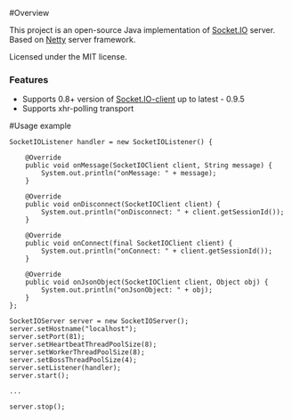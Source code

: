 #Overview

This project is an open-source Java implementation of [Socket.IO](http://socket.io/) server. Based on [Netty](http://netty.io/) server framework.

Licensed under the MIT license.

### Features

* Supports 0.8+ version of [Socket.IO-client](https://github.com/LearnBoost/socket.io-client) up to latest - 0.9.5
* Supports xhr-polling transport

#Usage example

	SocketIOListener handler = new SocketIOListener() {

		@Override
		public void onMessage(SocketIOClient client, String message) {
			System.out.println("onMessage: " + message);
		}
	
		@Override
		public void onDisconnect(SocketIOClient client) {
			System.out.println("onDisconnect: " + client.getSessionId());
		}
	
		@Override
		public void onConnect(final SocketIOClient client) {
			System.out.println("onConnect: " + client.getSessionId());
		}

		@Override
		public void onJsonObject(SocketIOClient client, Object obj) {
			System.out.println("onJsonObject: " + obj);
		}
	};

	SocketIOServer server = new SocketIOServer();
	server.setHostname("localhost");
	server.setPort(81);
	server.setHeartbeatThreadPoolSize(8);
	server.setWorkerThreadPoolSize(8);
	server.setBossThreadPoolSize(4);
	server.setListener(handler);
	server.start();

	...
	
	server.stop();